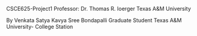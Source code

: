 CSCE625-Project1
Professor: Dr. Thomas R. Ioerger 
Texas A&M University

By
Venkata Satya Kavya Sree Bondapalli
Graduate Student
Texas A&M University- College Station

